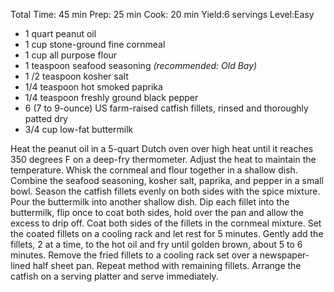 Total Time:
45 min
Prep:
25 min
Cook:
20 min
Yield:6 servings
Level:Easy

* 1 quart peanut oil
* 1 cup stone-ground fine cornmeal
* 1 cup all purpose flour
* 1 teaspoon seafood seasoning *(recommended: Old Bay)*
* 1 /2 teaspoon kosher salt
* 1/4 teaspoon hot smoked paprika
* 1/4 teaspoon freshly ground black pepper
* 6 (7 to 9-ounce) US farm-raised catfish fillets, rinsed and thoroughly patted dry
* 3/4 cup low-fat buttermilk

Heat the peanut oil in a 5-quart Dutch oven over high heat until it reaches 350 degrees F on a deep-fry thermometer. Adjust the heat to maintain the temperature.
Whisk the cornmeal and flour together in a shallow dish. Combine the seafood seasoning, kosher salt, paprika, and pepper in a small bowl. Season the catfish fillets evenly on both sides with the spice mixture. Pour the buttermilk into another shallow dish. Dip each fillet into the buttermilk, flip once to coat both sides, hold over the pan and allow the excess to drip off. Coat both sides of the fillets in the cornmeal mixture. Set the coated fillets on a cooling rack and let rest for 5 minutes.
Gently add the fillets, 2 at a time, to the hot oil and fry until golden brown, about 5 to 6 minutes. Remove the fried fillets to a cooling rack set over a newspaper-lined half sheet pan. Repeat method with remaining fillets. Arrange the catfish on a serving platter and serve immediately.

